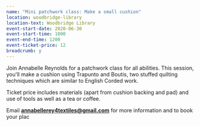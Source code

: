 ```yaml
---
name: "Mini patchwork class: Make a small cushion"
location: woodbridge-library
location-text: Woodbridge Library
event-start-date: 2020-06-30
event-start-time: 1000
event-end-time: 1200
event-ticket-price: 12
breadcrumb: y
---
```


Join Annabelle Reynolds for a patchwork class for all abilities. This session, you'll make a cushion using Trapunto and Boutis, two stuffed quilting techniques which are similar to English Corded work.

Ticket price includes materials (apart from cushion backing and pad) and use of tools as well as a tea or coffee.

Email **annabellerey4textiles@gmail.com** for more information and to book your plac
